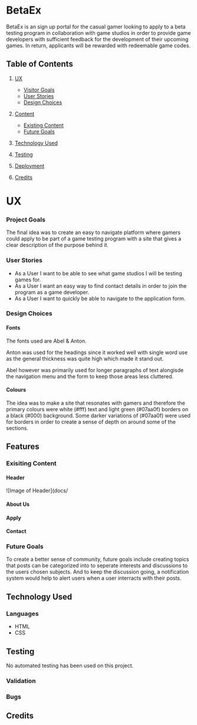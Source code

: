 # BetaEx

BetaEx is an sign up portal for the casual gamer looking to apply to a beta testing program in collaboration with game studios in order to provide game developers with sufficient feedback for the development of their upcoming games. In return, applicants will be rewarded with redeemable game codes.

## Table of Contents

1. [UX](#ux)
    - [Visitor Goals](#visitor-goals)
    - [User Stories](#user-stories)
    - [Design Choices](#design-choices)

2. [Content](#content)
    - [Existing Content](#exisiting-content)
    - [Future Goals](#future-goals)

3. [Technology Used](#technology-used)

4. [Testing](#testing)

5. [Deployment](#deployment)

6. [Credits](#credits)

# UX

### Project Goals
The final idea was to create an easy to navigate platform where gamers could apply to be part of a game testing program with a site that gives a clear description of the purpose behind it.

### User Stories
- As a User I want to be able to see what game studios I will be testing games for.
- As a User I want an easy way to find contact details in order to join the program as a game developer.
- As a User I want to quickly be able to navigate to the application form.

### Design Choices

#### Fonts

The fonts used are Abel & Anton. 

Anton was used for the headings since it worked well with single word use as the general thickness was quite high which made it stand out.

Abel however was primarily used for longer paragraphs of text alongisde the navigation menu and the form to keep those areas less cluttered. 

#### Colours

The idea was to make a site that resonates with gamers and therefore the primary colours were white (#fff) text and light green (#07aa0f) borders on a black (#000) background. 
Some darker variations of (#07aa0f) were used for borders in order to create a sense of depth on around some of the sections.

## Features

### Exisiting Content

#### Header
![Image of Header](docs/

#### About Us


#### Apply


#### Contact


### Future Goals

To create a better sense of community, future goals include creating topics that posts can be categorized into to seperate interests and discussions to the users chosen subjects. And to keep the discussion going, a notification system would help to alert users when a user interracts with their posts. 


## Technology Used

### Languages

- HTML
- CSS

## Testing

No automated testing has been used on this project.

### Validation

### Bugs

## Credits
